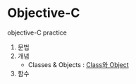 # Objective-C

objective-C practice

1. 문법
2. 개념
    - Classes & Objects : [Class와 Object](링크)
3. 함수
    

